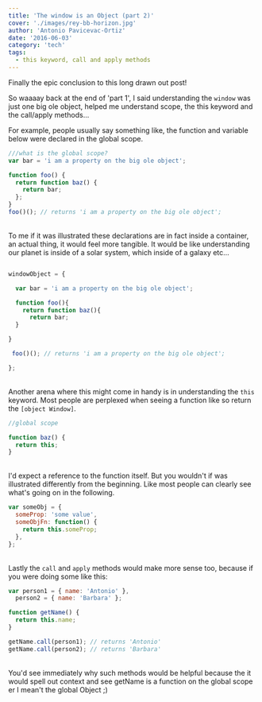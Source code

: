 ```yaml
---
title: 'The window is an Object (part 2)'
cover: './images/rey-bb-horizon.jpg'
author: 'Antonio Pavicevac-Ortiz'
date: '2016-06-03'
category: 'tech'
tags:
  - this keyword, call and apply methods
---
```


Finally the epic conclusion to this long drawn out post!

<!--more-->

So waaaay back at the end of 'part 1', I said
understanding the `window` was just one big ole object, helped me understand scope, the this keyword and the call/apply methods...

For example, people usually say something like, the function and variable below were declared in the global scope.

```javascript
///what is the global scope?
var bar = 'i am a property on the big ole object';

function foo() {
  return function baz() {
    return bar;
  };
}
foo()(); // returns 'i am a property on the big ole object';
```

\
To me if it was illustrated these declarations are in fact inside a container, an actual thing, it would feel more tangible. It would be like understanding our planet is inside of a solar system, which inside of a galaxy etc...

```javascript

windowObject = {

  var bar = 'i am a property on the big ole object';

  function foo(){
    return function baz(){
      return bar;
  }

}

 foo()(); // returns 'i am a property on the big ole object';

};

```

\
Another arena where this might come in handy is in understanding the `this` keyword. Most people are perplexed when seeing a function like so return the `[object Window]`.

```javascript
//global scope

function baz() {
  return this;
}
```

\
I'd expect a reference to the function itself.
But you wouldn't if was illustrated differently from the beginning. Like most people can clearly see what's going on in the following.

```javascript
var someObj = {
  someProp: 'some value',
  someObjFn: function() {
    return this.someProp;
  },
};
```

\
Lastly the `call` and `apply` methods would make more sense too, because if you were doing some like this:

```javascript
var person1 = { name: 'Antonio' },
  person2 = { name: 'Barbara' };

function getName() {
  return this.name;
}

getName.call(person1); // returns 'Antonio'
getName.call(person2); // returns 'Barbara'
```

\
You'd see immediately why such methods would be helpful because the it would spell out context and see getName is a function on the global scope er I mean't the global Object ;)
